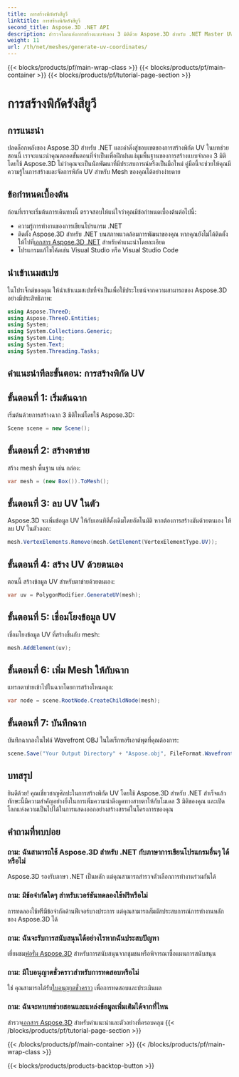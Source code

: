 ```yaml
---
title: การสร้างพิกัดรังสียูวี
linktitle: การสร้างพิกัดรังสียูวี
second_title: Aspose.3D .NET API
description: สำรวจโลกแห่งการสร้างแบบจำลอง 3 มิติด้วย Aspose.3D สำหรับ .NET Master UV สร้างพิกัดได้อย่างง่ายดาย ยกระดับโครงการของคุณตอนนี้!
weight: 11
url: /th/net/meshes/generate-uv-coordinates/
---
```


{{< blocks/products/pf/main-wrap-class >}}
{{< blocks/products/pf/main-container >}}
{{< blocks/products/pf/tutorial-page-section >}}

# การสร้างพิกัดรังสียูวี

## การแนะนำ
ปลดล็อกพลังของ Aspose.3D สำหรับ .NET และดำดิ่งสู่ขอบเขตของการสร้างพิกัด UV ในบทช่วยสอนนี้ เราจะแนะนำคุณตลอดขั้นตอนที่จำเป็นเพื่อฝึกฝนแง่มุมพื้นฐานของการสร้างแบบจำลอง 3 มิติโดยใช้ Aspose.3D ไม่ว่าคุณจะเป็นนักพัฒนาที่มีประสบการณ์หรือเป็นมือใหม่ คู่มือนี้จะช่วยให้คุณมีความรู้ในการสร้างและจัดการพิกัด UV สำหรับ Mesh ของคุณได้อย่างง่ายดาย
## ข้อกำหนดเบื้องต้น
ก่อนที่เราจะเริ่มต้นการเดินทางนี้ ตรวจสอบให้แน่ใจว่าคุณมีข้อกำหนดเบื้องต้นต่อไปนี้:
- ความรู้การทำงานของการเขียนโปรแกรม .NET
-  ติดตั้ง Aspose.3D สำหรับ .NET บนสภาพแวดล้อมการพัฒนาของคุณ หากคุณยังไม่ได้ติดตั้ง ให้ไปที่[เอกสาร Aspose.3D .NET](https://reference.aspose.com/3d/net/) สำหรับคำแนะนำโดยละเอียด
- โปรแกรมแก้ไขโค้ดเช่น Visual Studio หรือ Visual Studio Code
## นำเข้าเนมสเปซ
ในโปรเจ็กต์ของคุณ ให้นำเข้าเนมสเปซที่จำเป็นเพื่อใช้ประโยชน์จากความสามารถของ Aspose.3D อย่างมีประสิทธิภาพ:
```csharp
using Aspose.ThreeD;
using Aspose.ThreeD.Entities;
using System;
using System.Collections.Generic;
using System.Linq;
using System.Text;
using System.Threading.Tasks;
```
## คำแนะนำทีละขั้นตอน: การสร้างพิกัด UV
## ขั้นตอนที่ 1: เริ่มต้นฉาก
เริ่มต้นด้วยการสร้างฉาก 3 มิติใหม่โดยใช้ Aspose.3D:
```csharp
Scene scene = new Scene();
```
## ขั้นตอนที่ 2: สร้างตาข่าย
สร้าง mesh พื้นฐาน เช่น กล่อง:
```csharp
var mesh = (new Box()).ToMesh();
```
## ขั้นตอนที่ 3: ลบ UV ในตัว
Aspose.3D จะเพิ่มข้อมูล UV ให้กับเอนทิตีดั้งเดิมโดยอัตโนมัติ หากต้องการสร้างมันด้วยตนเอง ให้ลบ UV ในตัวออก:
```csharp
mesh.VertexElements.Remove(mesh.GetElement(VertexElementType.UV));
```
## ขั้นตอนที่ 4: สร้าง UV ด้วยตนเอง
ตอนนี้ สร้างข้อมูล UV สำหรับตาข่ายด้วยตนเอง:
```csharp
var uv = PolygonModifier.GenerateUV(mesh);
```
## ขั้นตอนที่ 5: เชื่อมโยงข้อมูล UV
เชื่อมโยงข้อมูล UV ที่สร้างขึ้นกับ mesh:
```csharp
mesh.AddElement(uv);
```
## ขั้นตอนที่ 6: เพิ่ม Mesh ให้กับฉาก
แทรกตาข่ายเข้าไปในฉากโดยการสร้างโหนดลูก:
```csharp
var node = scene.RootNode.CreateChildNode(mesh);
```
## ขั้นตอนที่ 7: บันทึกฉาก
บันทึกฉากลงในไฟล์ Wavefront OBJ ในไดเร็กทอรีเอาต์พุตที่คุณต้องการ:
```csharp
scene.Save("Your Output Directory" + "Aspose.obj", FileFormat.WavefrontOBJ);
```
## บทสรุป
ยินดีด้วย! คุณเชี่ยวชาญศิลปะในการสร้างพิกัด UV โดยใช้ Aspose.3D สำหรับ .NET สำเร็จแล้ว ทักษะนี้มีความสำคัญอย่างยิ่งในการเพิ่มความน่าดึงดูดทางสายตาให้กับโมเดล 3 มิติของคุณ และเปิดโลกแห่งความเป็นไปได้ในการแสดงออกอย่างสร้างสรรค์ในโครงการของคุณ
## คำถามที่พบบ่อย
### ถาม: ฉันสามารถใช้ Aspose.3D สำหรับ .NET กับภาษาการเขียนโปรแกรมอื่นๆ ได้หรือไม่
Aspose.3D รองรับภาษา .NET เป็นหลัก แต่คุณสามารถสำรวจตัวเลือกการทำงานร่วมกันได้
### ถาม: มีข้อจำกัดใดๆ สำหรับเวอร์ชันทดลองใช้ฟรีหรือไม่
การทดลองใช้ฟรีมีข้อจำกัดด้านฟีเจอร์บางประการ แต่คุณสามารถสัมผัสประสบการณ์การทำงานหลักของ Aspose.3D ได้
### ถาม: ฉันจะรับการสนับสนุนได้อย่างไรหากฉันประสบปัญหา
 เยี่ยมชม[ฟอรั่ม Aspose.3D](https://forum.aspose.com/c/3d/18) สำหรับการสนับสนุนจากชุมชนหรือพิจารณาซื้อแผนการสนับสนุน
### ถาม: มีใบอนุญาตชั่วคราวสำหรับการทดสอบหรือไม่
 ใช่ คุณสามารถได้รับ[ใบอนุญาตชั่วคราว](https://purchase.aspose.com/temporary-license/) เพื่อการทดสอบและประเมินผล
### ถาม: ฉันจะหาบทช่วยสอนและแหล่งข้อมูลเพิ่มเติมได้จากที่ไหน
 สำรวจ[เอกสาร Aspose.3D](https://reference.aspose.com/3d/net/) สำหรับคำแนะนำและตัวอย่างที่ครอบคลุม
{{< /blocks/products/pf/tutorial-page-section >}}

{{< /blocks/products/pf/main-container >}}
{{< /blocks/products/pf/main-wrap-class >}}

{{< blocks/products/products-backtop-button >}}
